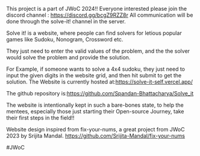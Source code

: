 This project is a part of JWoC 2024!!
Everyone interested please join the discord channel :
https://discord.gg/bcgZ9RZZ8r
All communication will be done through the solve-it! channel in the server.

Solve it! is a website, where people can find solvers for letious popular games like Sudoku, Nonogram, Crossword etc.

They just need to enter the valid values of the problem, and the the solver would solve the problem and provide the solution.

For Example, if someone wants to solve a 4x4 sudoku, they just need to input the given digits in the website grid, and then hit submit to get the solution.
The Website is currently hosted at:https://solve-it-self.vercel.app/

The github repository is:https://github.com/Spandan-Bhattacharya/Solve_it

The website is intentionally kept in such a bare-bones state, to help the mentees, especially those just starting their Open-source Journey, take their first steps in the field!!

Website design inspired from fix-your-nums, a great project from JWoC 2023 by Srijita Mandal.
https://github.com/Srijita-Mandal/fix-your-nums

#JWoC
